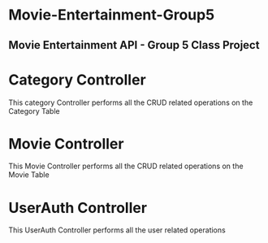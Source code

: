 # Movie-Entertainment-Group5
<h2>Movie Entertainment API - Group 5 Class Project</h2>


<h1> Category Controller</h1>
  <p> This category Controller performs all the CRUD related operations on the Category Table</p>
<h1> Movie Controller</h1>
<p> This Movie Controller performs all the CRUD related operations on the Movie Table</p>
<h1> UserAuth Controller</h1>
<p> This UserAuth Controller performs all the user related operations</p>
